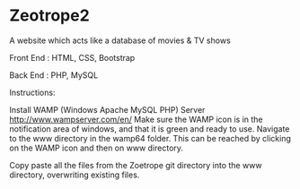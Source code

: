 
# Zeotrope2
A website which acts like a database of movies & TV shows


Front End : HTML, CSS, Bootstrap

Back End : PHP, MySQL

Instructions:

Install WAMP (Windows Apache MySQL PHP) Server http://www.wampserver.com/en/
Make sure the WAMP icon is in the notification area of windows, and that it is green and ready to use.
Navigate to the www directory in the wamp64 folder. This can be reached by clicking on the WAMP icon and then on www directory.

Copy paste all the files from the Zoetrope git directory into the www directory, overwriting existing files.



